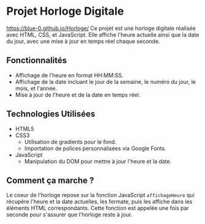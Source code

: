 # Projet Horloge Digitale
https://blue-0.github.io/Horloge/
Ce projet est une horloge digitale réalisée avec HTML, CSS, et JavaScript. Elle affiche l'heure actuelle ainsi que la date du jour, avec une mise à jour en temps réel chaque seconde.

## Fonctionnalités

- Affichage de l'heure en format HH:MM:SS.
- Affichage de la date incluant le jour de la semaine, le numéro du jour, le mois, et l'année.
- Mise à jour de l'heure et de la date en temps réel.

## Technologies Utilisées

- HTML5
- CSS3
  - Utilisation de gradients pour le fond.
  - Importation de polices personnalisées via Google Fonts.
- JavaScript
  - Manipulation du DOM pour mettre à jour l'heure et la date.

## Comment ça marche ?

Le coeur de l'horloge repose sur la fonction JavaScript `affichageHeure` qui récupère l'heure et la date actuelles, les formate, puis les affiche dans les éléments HTML correspondants. Cette fonction est appelée une fois par seconde pour s'assurer que l'horloge reste à jour.
